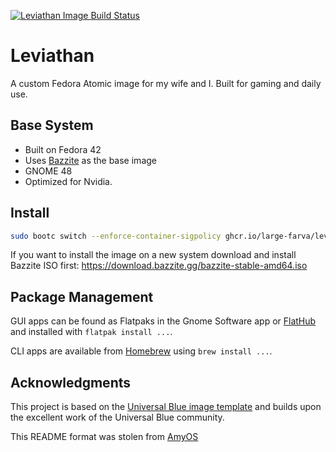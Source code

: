 [![Leviathan Image Build Status](https://github.com/large-farva/leviathan/actions/workflows/build.yml/badge.svg?branch=main)](https://github.com/large-farva/leviathan/actions/workflows/build.yml)


# Leviathan
A custom Fedora Atomic image for my wife and I. Built for gaming and daily use.

## Base System
- Built on Fedora 42
- Uses [Bazzite](https://bazzite.gg/) as the base image
- GNOME 48
- Optimized for Nvidia.

## Install
```bash
sudo bootc switch --enforce-container-sigpolicy ghcr.io/large-farva/leviathan:latest
```

If you want to install the image on a new system download and install Bazzite ISO first:
<https://download.bazzite.gg/bazzite-stable-amd64.iso>

## Package Management

GUI apps can be found as Flatpaks in the Gnome Software app or [FlatHub](https://flathub.org/) and installed with `flatpak install ...`.

CLI apps are available from [Homebrew](https://formulae.brew.sh/) using `brew install ...`.

## Acknowledgments

This project is based on the [Universal Blue image template](https://github.com/ublue-os/image-template) and builds upon the excellent work of the Universal Blue community.

This README format was stolen from [AmyOS](https://github.com/astrovm/amyos/tree/main)
